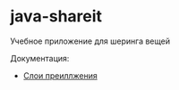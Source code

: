 # java-shareit

Учебное приложение для шеринга вещей

Документация:
- [Слои преиллжения](doc%2FAppliction%20layers.md)